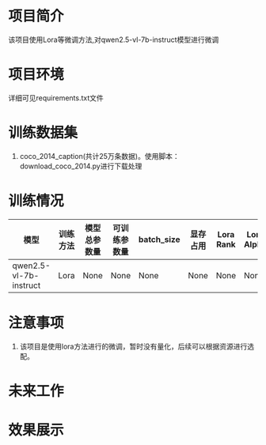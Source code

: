 # 项目简介

该项目使用Lora等微调方法,对qwen2.5-vl-7b-instruct模型进行微调

# 项目环境

详细可见requirements.txt文件

# 训练数据集

1. coco_2014_caption(共计25万条数据)。使用脚本：download_coco_2014.py进行下载处理

# 训练情况

| 模型        | 训练方法             | 模型总参数量 | 可训练参数量 | batch_size | 显存占用 | Lora Rank | Lora Alpha |
|-------------|------------------|--------|--------|------------|------|-----------|------------|
| qwen2.5-vl-7b-instruct | Lora             | None   | None   | None       | None  | None        | None     |


# 注意事项

1. 该项目是使用lora方法进行的微调，暂时没有量化，后续可以根据资源进行选配。

# 未来工作


# 效果展示
